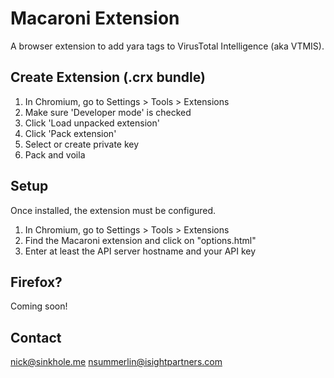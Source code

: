 Macaroni Extension
====================

A browser extension to add yara tags to VirusTotal Intelligence (aka VTMIS).

Create Extension (.crx bundle)
---------------------
1. In Chromium, go to Settings > Tools > Extensions
2. Make sure 'Developer mode' is checked
3. Click 'Load unpacked extension'
4. Click 'Pack extension'
5. Select or create private key
6. Pack and voila


Setup
---------------------
Once installed, the extension must be configured.

1. In Chromium, go to Settings > Tools > Extensions
2. Find the Macaroni extension and click on "options.html"
3. Enter at least the API server hostname and your API key

Firefox?
---------------------
Coming soon!

Contact
---------------------
nick@sinkhole.me
nsummerlin@isightpartners.com